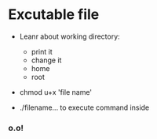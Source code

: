 # Excutable file

- Leanr about working directory:
  - print it
  - change it
  - home 
  - root
  
- chmod u+x 'file name'
- ./filename... to execute command inside

### o.o!
